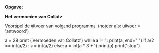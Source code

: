 **Opgave:**

**Het vermoeden van Collatz**


Voorspel de uitvoer van volgend programma: 
(noteer als: uitvoer = 'antwoord') 


a = 28
print ('Vermoeden van Collatz')
while a != 1: 
  print(a, end=" ")
  if a/2 == int(a/2) :
    a = int(a/2) 
  else: 
    a = int(a * 3 + 1)
print(a)
print("stop")